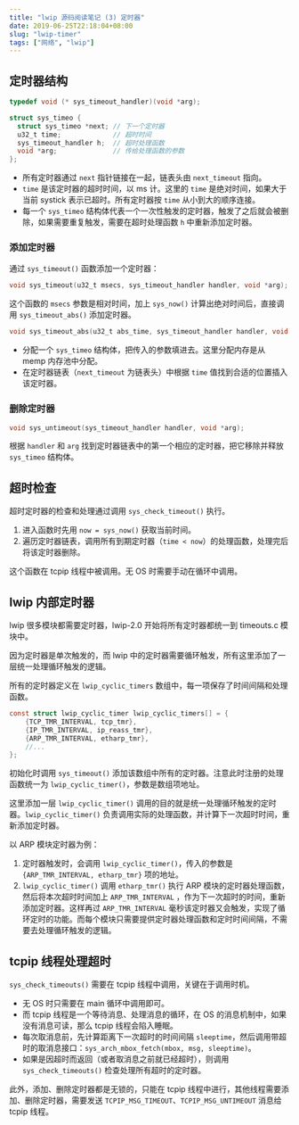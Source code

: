 ```yaml
---
title: "lwip 源码阅读笔记 (3) 定时器"
date: 2019-06-25T22:18:04+08:00
slug: "lwip-timer"
tags: ["网络", "lwip"]
---
```


## 定时器结构

```c
typedef void (* sys_timeout_handler)(void *arg);

struct sys_timeo {
  struct sys_timeo *next; // 下一个定时器
  u32_t time;             // 超时时间
  sys_timeout_handler h;  // 超时处理函数
  void *arg;              // 传给处理函数的参数
};
```

- 所有定时器通过 `next` 指针链接在一起，链表头由 `next_timeout` 指向。
- `time` 是该定时器的超时时间，以 ms 计。这里的 `time` 是绝对时间，如果大于当前 systick 表示已超时。所有定时器按 `time` 从小到大的顺序连接。
- 每一个 `sys_timeo` 结构体代表一个一次性触发的定时器，触发了之后就会被删除，如果需要重复触发，需要在超时处理函数 `h` 中重新添加定时器。

### 添加定时器

通过 `sys_timeout()` 函数添加一个定时器：

```c
void sys_timeout(u32_t msecs, sys_timeout_handler handler, void *arg);
```

这个函数的 `msecs` 参数是相对时间，加上 `sys_now()` 计算出绝对时间后，直接调用 `sys_timeout_abs()` 添加定时器。

```c
void sys_timeout_abs(u32_t abs_time, sys_timeout_handler handler, void *arg);
```

- 分配一个 `sys_timeo` 结构体，把传入的参数填进去。这里分配内存是从 memp 内存池中分配。
- 在定时器链表（`next_timeout` 为链表头）中根据 `time` 值找到合适的位置插入该定时器。

### 删除定时器

```c
void sys_untimeout(sys_timeout_handler handler, void *arg);
```

根据 `handler` 和 `arg` 找到定时器链表中的第一个相应的定时器，把它移除并释放 `sys_timeo` 结构体。

## 超时检查

超时定时器的检查和处理通过调用 `sys_check_timeout()` 执行。

1. 进入函数时先用 `now = sys_now()` 获取当前时间。
2. 遍历定时器链表，调用所有到期定时器（`time < now`）的处理函数，处理完后将该定时器删除。

这个函数在 tcpip 线程中被调用。无 OS 时需要手动在循环中调用。

## lwip 内部定时器

lwip 很多模块都需要定时器，lwip-2.0 开始将所有定时器都统一到 timeouts.c 模块中。

因为定时器是单次触发的，而 lwip 中的定时器需要循环触发，所有这里添加了一层统一处理循环触发的逻辑。

所有的定时器定义在 `lwip_cyclic_timers` 数组中，每一项保存了时间间隔和处理函数。

```c
const struct lwip_cyclic_timer lwip_cyclic_timers[] = {
    {TCP_TMR_INTERVAL, tcp_tmr},
    {IP_TMR_INTERVAL, ip_reass_tmr},
    {ARP_TMR_INTERVAL, etharp_tmr},
    //...
};
```

初始化时调用 `sys_timeout()` 添加该数组中所有的定时器。注意此时注册的处理函数统一为 `lwip_cyclic_timer()`，参数是数组项地址。

这里添加一层 `lwip_cyclic_timer()` 调用的目的就是统一处理循环触发的定时器。`lwip_cyclic_timer()` 负责调用实际的处理函数，并计算下一次超时时间，重新添加定时器。

以 ARP 模块定时器为例：

1. 定时器触发时，会调用 `lwip_cyclic_timer()`，传入的参数是 `{ARP_TMR_INTERVAL, etharp_tmr}` 项的地址。
2. `lwip_cyclic_timer()` 调用 `etharp_tmr()` 执行 ARP 模块的定时器处理函数，然后将本次超时时间加上 `ARP_TMR_INTERVAL` ，作为下一次超时的时间，重新添加定时器。这样再过 `ARP_TMR_INTERVAL` 毫秒该定时器又会触发，实现了循环定时的功能。而每个模块只需要提供定时器处理函数和定时时间间隔，不需要去处理循环触发的逻辑。

## tcpip 线程处理超时

`sys_check_timeouts()` 需要在 tcpip 线程中调用，关键在于调用时机。

- 无 OS 时只需要在 main 循环中调用即可。
- 而 tcpip 线程是一个等待消息、处理消息的循环，在 OS 的消息机制中，如果没有消息可读，那么 tcpip 线程会陷入睡眠。
- 每次取消息前，先计算距离下一次超时的时间间隔 `sleeptime`，然后调用带超时的取消息接口：`sys_arch_mbox_fetch(mbox, msg, sleeptime)`。
- 如果是因超时而返回（或者取消息之前就已经超时），则调用 `sys_check_timeouts()` 检查处理所有超时的定时器。

此外，添加、删除定时器都是无锁的，只能在 tcpip 线程中进行，其他线程需要添加、删除定时器，需要发送 `TCPIP_MSG_TIMEOUT`、`TCPIP_MSG_UNTIMEOUT` 消息给 tcpip 线程。
